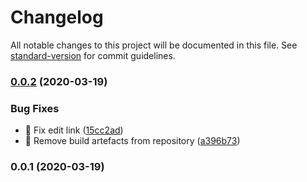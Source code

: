 # Changelog

All notable changes to this project will be documented in this file. See [standard-version](https://github.com/conventional-changelog/standard-version) for commit guidelines.

### [0.0.2](https://github.com/cemderin/istschonausgangssperre.de/compare/v0.0.1...v0.0.2) (2020-03-19)


### Bug Fixes

* 🐛 Fix edit link ([15cc2ad](https://github.com/cemderin/istschonausgangssperre.de/commit/15cc2adef58d53c133021ade4294b17fe518a9a7))
* 🐛 Remove build artefacts from repository ([a396b73](https://github.com/cemderin/istschonausgangssperre.de/commit/a396b73fe0acfb240b31c9a248c378bd825ab753))

### 0.0.1 (2020-03-19)
